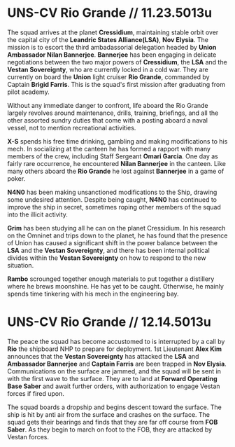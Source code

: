 # UNS-CV Rio Grande // 11.23.5013u
The squad arrives at the planet **Cressidium**, maintaining stable orbit over the capital city of the **Leandric States Alliance(LSA)**, **Nov Elysia**. The mission is to escort the third ambadassorial delegation headed by **Union Ambassador Nilan Bannerjee**. **Bannerjee** has been engaging in delicate negotiations between the two major powers of **Cressidium**, the **LSA** and the **Vestan Sovereignty**, who are currently locked in a cold war. They are currently on board the **Union** light cruiser **Rio Grande**, commanded by Captain **Brigid Farris**. This is the squad's first mission after graduating from pilot academy.

Without any immediate danger to confront, life aboard the Rio Grande largely revolves around maintenance, drills, training, briefings, and all the other assorted sundry duties that come with a posting aboard a naval vessel, not to mention recreational activities.

**X-S** spends his free time drinking, gambling and making modifications to his mech. In socializing at the canteen he has formed a rapport with many members of the crew, including Staff Sergeant **Omari Garcia**. One day as fairly rare occurrence, he encountered **Nilan Bannerjee** in the canteen. Like many others aboard the **Rio Grande** he lost against **Bannerjee** in a game of poker.

**N4N0** has been making unsanctioned modifications to the Ship, drawing some undesired attention. Despite being caught, **N4N0** has continued to improve the ship in secret, sometimes roping other members of the squad into the illicit activity.

**Grim** has been studying all he can on the planet Cressidium. In his research on the Omninet and trips down to the planet, he has found that the presence of Union has caused a significant shift in the power balance between the **LSA** and the **Vestan Sovereignty**, and there has been internal political divides within the **Vestan Sovereignty** on how to respond to the new situation.

**Rambo** scrounged together enough materials to put together a distillery where he brews moonshine. He has yet to be caught. Otherwise, he mainly spends time tinkering with his mech in the engineering bay.


# UNS-CV Rio Grande // 12.14.5013u

The peace the squad has become accustomed to is interrupted by a call by **Rio** the shipboard NHP to prepare for deployment. 1st Lieutenant **Alex Kim** announces that the **Vestan Sovereignty** has attacked the **LSA** and **Ambassador Bannerjee** and **Captain Farris** are been trapped in **Nov Elysia**. Communications on the surface are jammed, and the squad will be sent in with the first wave to the surface. They are to land at **Forward Operating Base Saber** and await further orders, with authorization to engage Vestan forces if fired upon.

The squad boards a dropship and begins descent toward the surface. The ship is hit by anti air from the surface and crashes on the surface. The squad gets their bearings and finds that they are far off course from **FOB Saber**. As they begin to march on foot to the FOB, they are attacked by Vestan forces.
